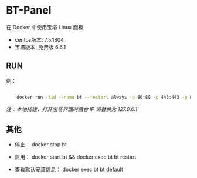 # BT-Panel

在 Docker 中使用宝塔 Linux 面板

+ centos版本: 7.5.1804
+ 宝塔版本: 免费版 6.6.1

## RUN

例：

```bash

    docker run -tid --name bt --restart always -p 80:80 -p 443:443 -p 8888:8888 -p 888:888 -p 3306:3306 -p 6379:6379 -p 20:20 -p 21:21 -v ~/workspace/www/wwwroot:/www/wwwroot -v ~/workspace/www/backup:/www/backop getting/bt-panel && docker exec bt bt restart && docker exec bt bt default

```

_注：本地搭建，打开宝塔界面时后台 IP 请替换为 127.0.0.1_

## 其他

+ 停止： docker stop bt

+ 启用： docker start bt && docker exec bt bt restart

+ 查看默认安装信息： docker exec bt bt default

